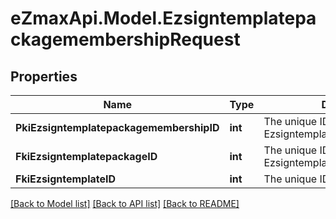 
# eZmaxApi.Model.EzsigntemplatepackagemembershipRequest

## Properties

Name | Type | Description | Notes
------------ | ------------- | ------------- | -------------
**PkiEzsigntemplatepackagemembershipID** | **int** | The unique ID of the Ezsigntemplatepackagemembership | [optional] 
**FkiEzsigntemplatepackageID** | **int** | The unique ID of the Ezsigntemplatepackage | 
**FkiEzsigntemplateID** | **int** | The unique ID of the Ezsigntemplate | 

[[Back to Model list]](../README.md#documentation-for-models)
[[Back to API list]](../README.md#documentation-for-api-endpoints)
[[Back to README]](../README.md)

